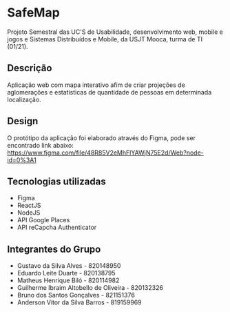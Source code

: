# SafeMap

Projeto Semestral das UC'S de Usabilidade, desenvolvimento web, mobile e jogos e Sistemas Distribuídos e Mobile, da USJT Mooca, turma de TI (01/21).

## Descrição

Aplicação web com mapa interativo afim de criar projeções de aglomerações e estatísticas de quantidade de pessoas em determinada localização.

## Design

O protótipo da aplicação foi elaborado através do Figma, pode ser encontrado link abaixo:
https://www.figma.com/file/48R85V2eMhFlYAWjN75E2d/Web?node-id=0%3A1

## Tecnologias utilizadas

- Figma
- ReactJS
- NodeJS
- API Google Places
- API reCapcha Authenticator

## Integrantes do Grupo

- Gustavo da Silva Alves - 820148950
- Eduardo Leite Duarte - 820138795
- Matheus Henrique Biló - 820114982
- Guilherme Ibraim Altobello de Oliveira - 820132326
- Bruno dos Santos Gonçalves - 821151376
- Anderson Vitor da Silva Barros - 819159969
